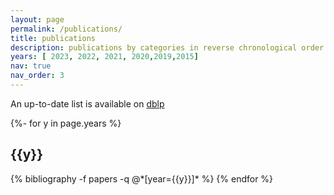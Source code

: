 ```yaml
---
layout: page
permalink: /publications/
title: publications
description: publications by categories in reverse chronological order. 
years: [ 2023, 2022, 2021, 2020,2019,2015]
nav: true
nav_order: 3
---
```

An up-to-date list is available on <a href="{{ site.dblp_url }}" title="DBLP">dblp</a>


<!-- _pages/publications.md -->
<div class="publications">

{%- for y in page.years %}
  <h2 class="year">{{y}}</h2>
  {% bibliography -f papers -q @*[year={{y}}]* %}
{% endfor %}

</div>
 